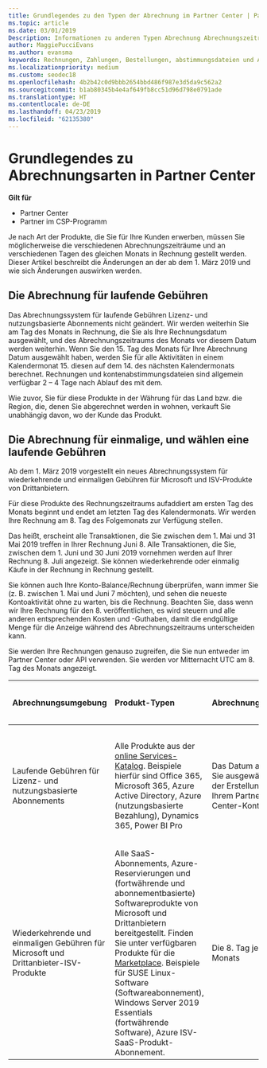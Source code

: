 ```yaml
---
title: Grundlegendes zu den Typen der Abrechnung im Partner Center | Partner Center
ms.topic: article
ms.date: 03/01/2019
Description: Informationen zu anderen Typen Abrechnung Abrechnungszeiträume und Abrechnung Datumsangaben
author: MaggiePucciEvans
ms.author: evansma
keywords: Rechnungen, Zahlungen, Bestellungen, abstimmungsdateien und Abstimm.
ms.localizationpriority: medium
ms.custom: seodec18
ms.openlocfilehash: 4b2b42c0d9bbb2654bbd486f987e3d5da9c562a2
ms.sourcegitcommit: b1ab80345b4e4af649fb8cc51d96d798e0791ade
ms.translationtype: HT
ms.contentlocale: de-DE
ms.lasthandoff: 04/23/2019
ms.locfileid: "62135380"
---
```

# <a name="understanding-the-types-of-billing-in-partner-center"></a>Grundlegendes zu Abrechnungsarten in Partner Center

**Gilt für**

-  Partner Center
-  Partner im CSP-Programm

Je nach Art der Produkte, die Sie für Ihre Kunden erwerben, müssen Sie möglicherweise die verschiedenen Abrechnungszeiträume und an verschiedenen Tagen des gleichen Monats in Rechnung gestellt werden. Dieser Artikel beschreibt die Änderungen an der ab dem 1. März 2019 und wie sich Änderungen auswirken werden.

## <a name="billing-for-recurring-charges"></a>Die Abrechnung für laufende Gebühren

Das Abrechnungssystem für laufende Gebühren Lizenz- und nutzungsbasierte Abonnements nicht geändert. Wir werden weiterhin Sie am Tag des Monats in Rechnung, die Sie als Ihre Rechnungsdatum ausgewählt, und des Abrechnungszeitraums des Monats vor diesem Datum werden weiterhin. Wenn Sie den 15. Tag des Monats für Ihre Abrechnung Datum ausgewählt haben, werden Sie für alle Aktivitäten in einem Kalendermonat 15. diesen auf dem 14. des nächsten Kalendermonats berechnet. Rechnungen und kontenabstimmungsdateien sind allgemein verfügbar 2 – 4 Tage nach Ablauf des mit dem.

Wie zuvor, Sie für diese Produkte in der Währung für das Land bzw. die Region, die, denen Sie abgerechnet werden in wohnen, verkauft Sie unabhängig davon, wo der Kunde das Produkt.

## <a name="billing-for-one-time-and-select-recurring-charges"></a>Die Abrechnung für einmalige, und wählen eine laufende Gebühren

Ab dem 1. März 2019 vorgestellt ein neues Abrechnungssystem für wiederkehrende und einmaligen Gebühren für Microsoft und ISV-Produkte von Drittanbietern.

Für diese Produkte des Rechnungszeitraums aufaddiert am ersten Tag des Monats beginnt und endet am letzten Tag des Kalendermonats. Wir werden Ihre Rechnung am 8. Tag des Folgemonats zur Verfügung stellen. 

Das heißt, erscheint alle Transaktionen, die Sie zwischen dem 1. Mai und 31 Mai 2019 treffen in Ihrer Rechnung Juni 8. Alle Transaktionen, die Sie, zwischen dem 1. Juni und 30 Juni 2019 vornehmen werden auf Ihrer Rechnung 8. Juli angezeigt. Sie können wiederkehrende oder einmalig Käufe in der Rechnung in Rechnung gestellt. 

Sie können auch Ihre Konto-Balance/Rechnung überprüfen, wann immer Sie (z. B. zwischen 1. Mai und Juni 7 möchten), und sehen die neueste Kontoaktivität ohne zu warten, bis die Rechnung. Beachten Sie, dass wenn wir Ihre Rechnung für den 8. veröffentlichen, es wird steuern und alle anderen entsprechenden Kosten und -Guthaben, damit die endgültige Menge für die Anzeige während des Abrechnungszeitraums unterscheiden kann. 

Sie werden Ihre Rechnungen genauso zugreifen, die Sie nun entweder im Partner Center oder API verwenden. Sie werden vor Mitternacht UTC am 8. Tag des Monats angezeigt. 

|**Abrechnungsumgebung**|**Produkt-Typen**|**Abrechnungsdatum**|**Abrechnungszeitraum**|**Rechnungswährung**|**Aktuelle Aktivität zur Verfügung?**|
|:----------------|:--------------|:--------------|:--------------|:--------------|:--------------|
|Laufende Gebühren für Lizenz- und nutzungsbasierte Abonnements |Alle Produkte aus der [online Services-Katalog](https://partner.microsoft.com/commerce/preferredoffers/list). Beispiele hierfür sind Office 365, Microsoft 365, Azure Active Directory, Azure (nutzungsbasierte Bezahlung), Dynamics 365, Power BI Pro |Das Datum an, das Sie ausgewählt, bei der Erstellung von Ihrem Partner Center-Konto |Der Monat vor Ablauf des mit dem. |Die Währung des Landes bzw. der Region, die, dem Sie in wohnen. Wenn Ihr Unternehmen im Vereinigten Königreich befindet, werden wir Sie z. B. in britischen Pfund (GBP) rechnen. Wenn Ihr Unternehmen in Indien befindet, müssen Sie in Indien Rupie (INR) abgerechnet.  |Nein |
|Wiederkehrende und einmaligen Gebühren für Microsoft und Drittanbieter-ISV-Produkte |Alle SaaS-Abonnements, Azure-Reservierungen und (fortwährende und abonnementbasierte) Softwareprodukte von Microsoft und Drittanbietern bereitgestellt. Finden Sie unter verfügbaren Produkte für die [Marketplace](https://partner.microsoft.com/commerce/sales?type=Any&category=Any). Beispiele für SUSE Linux-Software (Softwareabonnement), Windows Server 2019 Essentials (fortwährende Software), Azure ISV-SaaS-Produkt-Abonnement. |Die 8. Tag jedes Monats |Vom ersten Tag bis zum letzten Tag eines jeden Kalendermonats |Die Währung des Landes bzw. der Region, in dem sich der Kunde befindet. Dies bedeutet, dass Sie separate Rechnungen und kontenabstimmungsdateien in die Währung des Landes bzw. der Region jeder Kunde erhalten werden, die Sie auf den Abrechnungszeitraum verkauft. |Ja |
